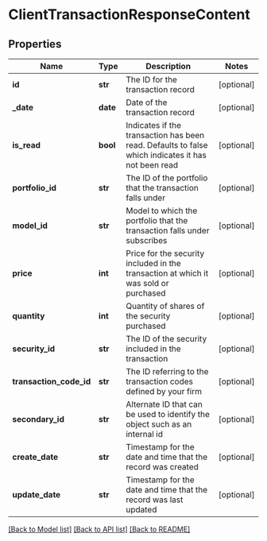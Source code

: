 # ClientTransactionResponseContent

## Properties
Name | Type | Description | Notes
------------ | ------------- | ------------- | -------------
**id** | **str** | The ID for the transaction record | [optional] 
**_date** | **date** | Date of the transaction record | [optional] 
**is_read** | **bool** | Indicates if the transaction has been read. Defaults to false which indicates it has not been read | [optional] 
**portfolio_id** | **str** | The ID of the portfolio that the transaction falls under | [optional] 
**model_id** | **str** | Model to which the portfolio that the transaction falls under subscribes | [optional] 
**price** | **int** | Price for the security included in the transaction at which it was sold or purchased | [optional] 
**quantity** | **int** | Quantity of shares of the security purchased | [optional] 
**security_id** | **str** | The ID of the security included in the transaction | [optional] 
**transaction_code_id** | **str** | The ID referring to the transaction codes defined by your firm | [optional] 
**secondary_id** | **str** | Alternate ID that can be used to identify the object such as an internal id | [optional] 
**create_date** | **str** | Timestamp for the date and time that the record was created | [optional] 
**update_date** | **str** | Timestamp for the date and time that the record was last updated | [optional] 

[[Back to Model list]](../README.md#documentation-for-models) [[Back to API list]](../README.md#documentation-for-api-endpoints) [[Back to README]](../README.md)


